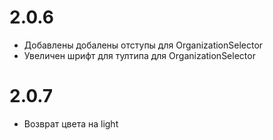 # 2.0.6

- Добавлены добалены отступы для OrganizationSelector
- Увеличен шрифт для тултипа для OrganizationSelector

# 2.0.7
- Возврат цвета на light